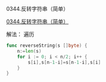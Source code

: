 0344.反转字符串（简单）

[0344.反转字符串（简单）](https://leetcode.cn/problems/reverse-string/description/)





解法： 遍历



```go
func reverseString(s []byte) {
	n:=len(s)
	for i := 0; i < n/2; i++ {
		s[i],s[n-1-i]=s[n-1-i],s[i]
	}
}
```


